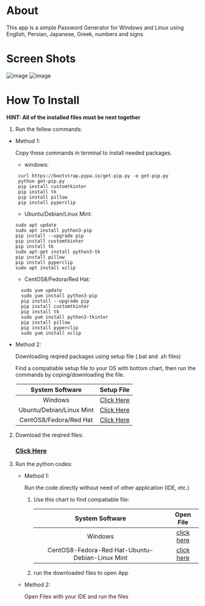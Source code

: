 # About
This app is a simple Password Generator for Windows and Linux using English, Persian, Japanese, Greek, numbers and signs
# Screen Shots

![image](https://github.com/amiraligpu/Password_Generator/assets/108950264/4dae1097-db18-424b-87e7-a38db50b4631)
![image](https://github.com/amiraligpu/Password_Generator/assets/108950264/a364ec6b-0b80-43ca-8398-f016d06e6f5a)




# How To Install

**HINT: All of the installed files must be next together**

1. Run the fellew commands:
  - Method 1:
    
    Copy these commands in terminal to install needed packages.
    - windows:
    ```
     curl https://bootstrap.pypa.io/get-pip.py -o get-pip.py
     python get-pip.py
     pip install customtkinter
     pip install tk
     pip install pillow
     pip install pyperclip
    ```
    - Ubuntu/Debian/Linux Mint:
     ```
     sudo apt update
     sudo apt install python3-pip
     pip install --upgrade pip
     pip install customtkinter
     pip install tk
     sudo apt-get install python3-tk
     pip install pillow
     pip install pyperclip
     sudo apt install xclip
     ```
    - CentOS8/Fedora/Red Hat:
    ```
      sudo yum update
      sudo yum install python3-pip
      pip install --upgrade pip
      pip install customtkinter
      pip install tk
      sudo yum install python3-tkinter
      pip install pillow
      pip install pyperclip
      sudo yum install xclip
    ```
  - Method 2:

    Downloading reqired packages using setup file (.bat and .sh files)

    Find a compatiable setup file to your OS with bottom chart, then run the commands by coping/downloading the file.

    | System Software  | Setup File |
    |   :-----:   |    :-----:   |
    | Windows | [Click Here](https://github.com/amiraligpu/Password_Generator/blob/main/Password%20Generator%20v.1.0.0/v.1.0.0%20Setup%20Files/Windows/setup.bat)
    | Ubuntu/Debian/Linux Mint | [Click Here](https://github.com/amiraligpu/Password_Generator/blob/main/Password%20Generator%20v.1.0.0/v.1.0.0%20Setup%20Files/Ubuntu-Debian-Linux%20Mint/setup.sh)
    | CentOS8/Fedora/Red Hat | [Click Here](https://github.com/amiraligpu/Password_Generator/blob/main/Password%20Generator%20v.1.0.0/v.1.0.0%20Setup%20Files/CentOS8-Fedora-Red%20Hat/setup.sh)

2. Download the reqired files:

   ### [Click Here](https://github.com/amiraligpu/Password_Generator/tree/main/Password%20Generator%20v.1.0.0/v.1.0.0%20files)

3. Run the python codes:
   - Method 1:
  
     Run the code directly without need of other application (IDE, etc.)

     1. Use this chart to find compatiable file:

        | System Software  | Open File |
        |   :-----:   |    :-----:   |
        | Windows | [click here](https://github.com/amiraligpu/Password_Generator/blob/main/Password%20Generator%20v.1.0.0/v1.0.0%20Run/Windows/run.bat)
        | CentOS8-Fedora-Red Hat-Ubuntu-Debian-Linux Mint | [click here](https://github.com/amiraligpu/Password_Generator/blob/main/Password%20Generator%20v.1.0.0/v1.0.0%20Run/CentOS8-Fedora-Red%20Hat-Ubuntu-Debian-Linux%20Mint/run.sh)

     2. run the downloaded files to open App
        
   - Method 2:
  
     Open Files with your IDE and run the files
